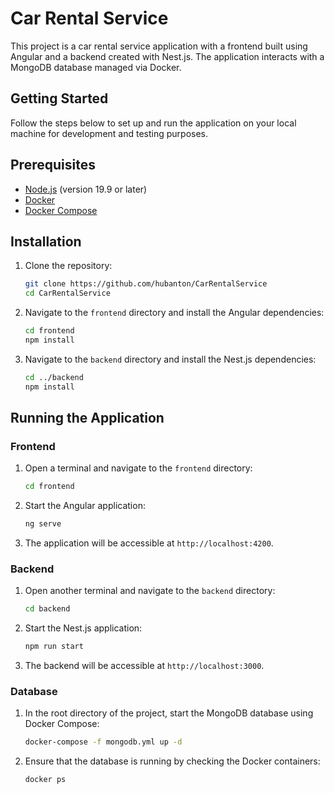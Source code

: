 # Car Rental Service

This project is a car rental service application with a frontend built using Angular and a backend created with Nest.js. The application interacts with a MongoDB database managed via Docker.

## Getting Started

Follow the steps below to set up and run the application on your local machine for development and testing purposes.

## Prerequisites

- [Node.js](https://nodejs.org/en/) (version 19.9 or later)
- [Docker](https://www.docker.com/get-started)
- [Docker Compose](https://docs.docker.com/compose/) 
## Installation

1. Clone the repository:
   ```bash
   git clone https://github.com/hubanton/CarRentalService
   cd CarRentalService
   ```

2. Navigate to the `frontend` directory and install the Angular dependencies:
   ```bash
   cd frontend
   npm install
   ```

3. Navigate to the `backend` directory and install the Nest.js dependencies:
   ```bash
   cd ../backend
   npm install
   ```

## Running the Application

### Frontend

1. Open a terminal and navigate to the `frontend` directory:
   ```bash
   cd frontend
   ```

2. Start the Angular application:
   ```bash
   ng serve
   ```

3. The application will be accessible at `http://localhost:4200`.

### Backend

1. Open another terminal and navigate to the `backend` directory:
   ```bash
   cd backend
   ```

2. Start the Nest.js application:
   ```bash
   npm run start
   ```

3. The backend will be accessible at `http://localhost:3000`.

### Database

1. In the root directory of the project, start the MongoDB database using Docker Compose:
   ```bash
   docker-compose -f mongodb.yml up -d
   ```

2. Ensure that the database is running by checking the Docker containers:
   ```bash
   docker ps
   ```
